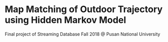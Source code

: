# Map Matching of Outdoor Trajectory using Hidden Markov Model

Final project of Streaming Database Fall 2018 @ Pusan National University
